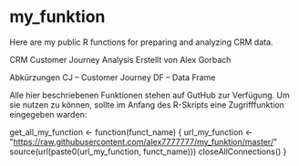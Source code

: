 # my_funktion
Here are my public R functions for preparing and analyzing CRM data.
 
CRM Customer Journey Analysis
Erstellt von Alex Gorbach
 
Abkürzungen
CJ – Customer Journey
DF – Data Frame
 
Alle hier beschriebenen Funktionen stehen auf GutHub zur Verfügung. Um sie nutzen zu können, sollte im Anfang des R-Skripts eine Zugrifffunktion eingegeben warden:
 
get_all_my_function  <- function(funct_name) {
  url_my_function <- "https://raw.githubusercontent.com/alex7777777/my_funktion/master/"
  source(url(paste0(url_my_function, funct_name)))
  closeAllConnections()
}

